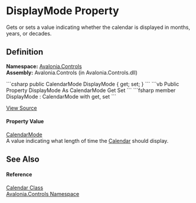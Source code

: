 # DisplayMode Property


Gets or sets a value indicating whether the calendar is displayed in months, years, or decades.



## Definition
**Namespace:** <a href="N_Avalonia_Controls">Avalonia.Controls</a>  
**Assembly:** Avalonia.Controls (in Avalonia.Controls.dll)

<Tabs groupId="api-code-preview">
<TabItem value="csharp" label="C#">
```csharp
public CalendarMode DisplayMode { get; set; }
```
</TabItem>
<TabItem value="vb" label="VB">
```vb
Public Property DisplayMode As CalendarMode
	Get
	Set
```
</TabItem>
<TabItem value="fsharp" label="F#">
```fsharp
member DisplayMode : CalendarMode with get, set
```
</TabItem>
</Tabs>



<a href="https://github.com/AvaloniaUI/Avalonia/tree/master/src/Avalonia.Controls/Calendar/Calendar.cs#L368" title="View the source code">View Source</a>



#### Property Value
<a href="T_Avalonia_Controls_CalendarMode">CalendarMode</a>  
A value indicating what length of time the <a href="https://learn.microsoft.com/dotnet/api/system.windows.controls.calendar" target="_blank" rel="noopener noreferrer">Calendar</a> should display.

## See Also


#### Reference
<a href="T_Avalonia_Controls_Calendar">Calendar Class</a>  
<a href="N_Avalonia_Controls">Avalonia.Controls Namespace</a>  

